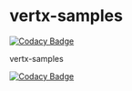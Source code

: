 # vertx-samples

[![Codacy Badge](https://api.codacy.com/project/badge/Grade/1f072ded5fbf4fd4a6752b00305b30ea)](https://www.codacy.com/app/eric.ndouakulu/vertx-samples?utm_source=github.com&utm_medium=referral&utm_content=endouakulu/vertx-samples&utm_campaign=badger)

vertx-samples


[![Codacy Badge](https://api.codacy.com/project/badge/Grade/1f072ded5fbf4fd4a6752b00305b30ea)](https://www.codacy.com/app/eric.ndouakulu/vertx-samples?utm_source=github.com&amp;utm_medium=referral&amp;utm_content=endouakulu/vertx-samples&amp;utm_campaign=Badge_Grade)
